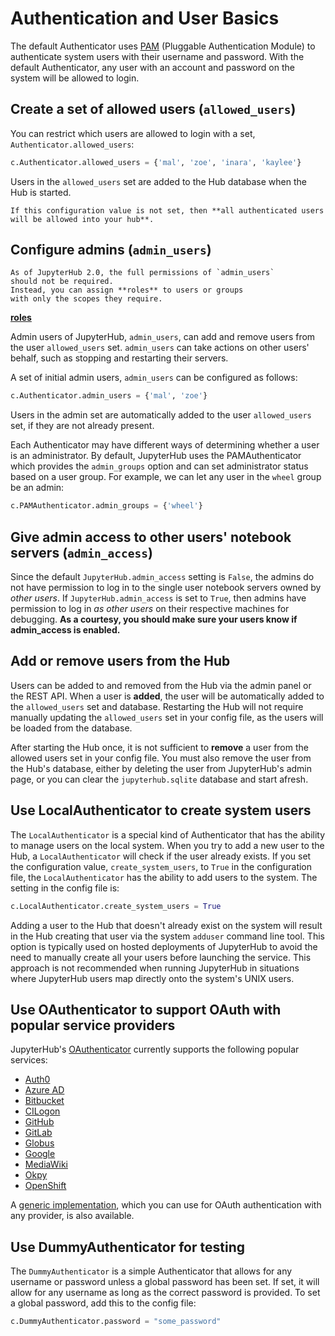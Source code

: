 # Authentication and User Basics

The default Authenticator uses [PAM][] (Pluggable Authentication Module) to authenticate system users with
their username and password. With the default Authenticator, any user
with an account and password on the system will be allowed to login.

## Create a set of allowed users (`allowed_users`)

You can restrict which users are allowed to login with a set,
`Authenticator.allowed_users`:

```python
c.Authenticator.allowed_users = {'mal', 'zoe', 'inara', 'kaylee'}
```

Users in the `allowed_users` set are added to the Hub database when the Hub is
started.

```{warning}
If this configuration value is not set, then **all authenticated users will be allowed into your hub**.
```

## Configure admins (`admin_users`)

```{note}
As of JupyterHub 2.0, the full permissions of `admin_users`
should not be required.
Instead, you can assign **roles** to users or groups
with only the scopes they require.
```

**[roles](https://jupyterhub.readthedocs.io/en/stable/rbac/roles.html#define-role-target)**

Admin users of JupyterHub, `admin_users`, can add and remove users from
the user `allowed_users` set. `admin_users` can take actions on other users'
behalf, such as stopping and restarting their servers.

A set of initial admin users, `admin_users` can be configured as follows:

```python
c.Authenticator.admin_users = {'mal', 'zoe'}
```

Users in the admin set are automatically added to the user `allowed_users` set,
if they are not already present.

Each Authenticator may have different ways of determining whether a user is an
administrator. By default, JupyterHub uses the PAMAuthenticator which provides the
`admin_groups` option and can set administrator status based on a user
group. For example, we can let any user in the `wheel` group be an admin:

```python
c.PAMAuthenticator.admin_groups = {'wheel'}
```

## Give admin access to other users' notebook servers (`admin_access`)

Since the default `JupyterHub.admin_access` setting is `False`, the admins
do not have permission to log in to the single user notebook servers
owned by _other users_. If `JupyterHub.admin_access` is set to `True`,
then admins have permission to log in _as other users_ on their
respective machines for debugging. **As a courtesy, you should make
sure your users know if admin_access is enabled.**

## Add or remove users from the Hub

Users can be added to and removed from the Hub via the admin
panel or the REST API. When a user is **added**, the user will be
automatically added to the `allowed_users` set and database. Restarting the Hub
will not require manually updating the `allowed_users` set in your config file,
as the users will be loaded from the database.

After starting the Hub once, it is not sufficient to **remove** a user
from the allowed users set in your config file. You must also remove the user
from the Hub's database, either by deleting the user from JupyterHub's
admin page, or you can clear the `jupyterhub.sqlite` database and start
afresh.

## Use LocalAuthenticator to create system users

The `LocalAuthenticator` is a special kind of Authenticator that has
the ability to manage users on the local system. When you try to add a
new user to the Hub, a `LocalAuthenticator` will check if the user
already exists. If you set the configuration value, `create_system_users`,
to `True` in the configuration file, the `LocalAuthenticator` has
the ability to add users to the system. The setting in the config
file is:

```python
c.LocalAuthenticator.create_system_users = True
```

Adding a user to the Hub that doesn't already exist on the system will
result in the Hub creating that user via the system `adduser` command
line tool. This option is typically used on hosted deployments of
JupyterHub to avoid the need to manually create all your users before
launching the service. This approach is not recommended when running
JupyterHub in situations where JupyterHub users map directly onto the
system's UNIX users.

## Use OAuthenticator to support OAuth with popular service providers

JupyterHub's [OAuthenticator][] currently supports the following
popular services:

- [Auth0](https://oauthenticator.readthedocs.io/en/latest/api/gen/oauthenticator.auth0.html#module-oauthenticator.auth0)
- [Azure AD](https://oauthenticator.readthedocs.io/en/latest/api/gen/oauthenticator.azuread.html#module-oauthenticator.azuread)
- [Bitbucket](https://oauthenticator.readthedocs.io/en/latest/api/gen/oauthenticator.bitbucket.html#module-oauthenticator.bitbucket)
- [CILogon](https://oauthenticator.readthedocs.io/en/latest/api/gen/oauthenticator.cilogon.html#module-oauthenticator.cilogon)
- [GitHub](https://oauthenticator.readthedocs.io/en/latest/api/gen/oauthenticator.github.html#module-oauthenticator.github)
- [GitLab](https://oauthenticator.readthedocs.io/en/latest/api/gen/oauthenticator.gitlab.html#module-oauthenticator.gitlab)
- [Globus](https://oauthenticator.readthedocs.io/en/latest/api/gen/oauthenticator.globus.html#module-oauthenticator.globus)
- [Google](https://oauthenticator.readthedocs.io/en/latest/api/gen/oauthenticator.google.html#module-oauthenticator.google)
- [MediaWiki](https://oauthenticator.readthedocs.io/en/latest/api/gen/oauthenticator.mediawiki.html#module-oauthenticator.mediawiki)
- [Okpy](https://oauthenticator.readthedocs.io/en/latest/api/gen/oauthenticator.okpy.html#module-oauthenticator.okpy)
- [OpenShift](https://oauthenticator.readthedocs.io/en/latest/api/gen/oauthenticator.openshift.html#module-oauthenticator.openshift)

A [generic implementation](https://oauthenticator.readthedocs.io/en/latest/api/gen/oauthenticator.generic.html#module-oauthenticator.generic), which you can use for OAuth authentication
with any provider, is also available.

## Use DummyAuthenticator for testing

The `DummyAuthenticator` is a simple Authenticator that
allows for any username or password unless a global password has been set. If
set, it will allow for any username as long as the correct password is provided.
To set a global password, add this to the config file:

```python
c.DummyAuthenticator.password = "some_password"
```

[pam]: https://en.wikipedia.org/wiki/Pluggable_authentication_module
[oauthenticator]: https://github.com/jupyterhub/oauthenticator
